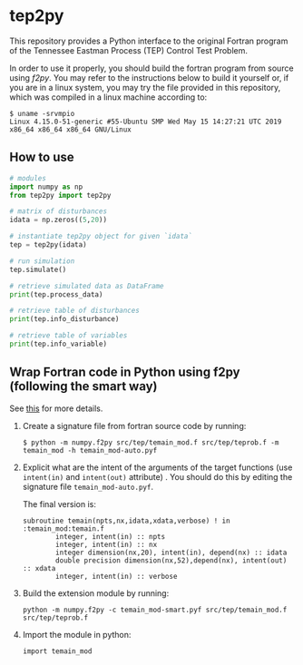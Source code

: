 # tep2py

This repository provides a Python interface to the original Fortran program of the Tennessee Eastman Process (TEP) Control Test Problem.

In order to use it properly, you should build the fortran program from source using *f2py*.
You may refer to the instructions below to build it yourself or, if you are in a linux system, you may try the file provided in this repository, which was compiled in a linux machine according to:
```
$ uname -srvmpio
Linux 4.15.0-51-generic #55-Ubuntu SMP Wed May 15 14:27:21 UTC 2019 x86_64 x86_64 x86_64 GNU/Linux
```

## How to use

```python
# modules
import numpy as np 
from tep2py import tep2py

# matrix of disturbances
idata = np.zeros((5,20))  

# instantiate tep2py object for given `idata`
tep = tep2py(idata)

# run simulation
tep.simulate()

# retrieve simulated data as DataFrame
print(tep.process_data)

# retrieve table of disturbances
print(tep.info_disturbance)

# retrieve table of variables
print(tep.info_variable)
```

## Wrap Fortran code in Python using f2py (following the smart way)

See [this](https://docs.scipy.org/doc/numpy/f2py/getting-started.html#the-smart-way) for more details.

1. Create a signature file from fortran source code by running:

    ```
    $ python -m numpy.f2py src/tep/temain_mod.f src/tep/teprob.f -m temain_mod -h temain_mod-auto.pyf
    ```

2. Explicit what are the intent of the arguments of the target functions (use `intent(in)` and `intent(out)` attribute) . You should do this by editing the signature file `temain_mod-auto.pyf`.

    The final version is:
    
    ```
    subroutine temain(npts,nx,idata,xdata,verbose) ! in :temain_mod:temain.f
            integer, intent(in) :: npts
            integer, intent(in) :: nx
            integer dimension(nx,20), intent(in), depend(nx) :: idata
            double precision dimension(nx,52),depend(nx), intent(out) :: xdata
            integer, intent(in) :: verbose
    ```

3. Build the extension module by running:

    ```
    python -m numpy.f2py -c temain_mod-smart.pyf src/tep/temain_mod.f src/tep/teprob.f
    ```

4. Import the module in python:

    ```
    import temain_mod
    ```
